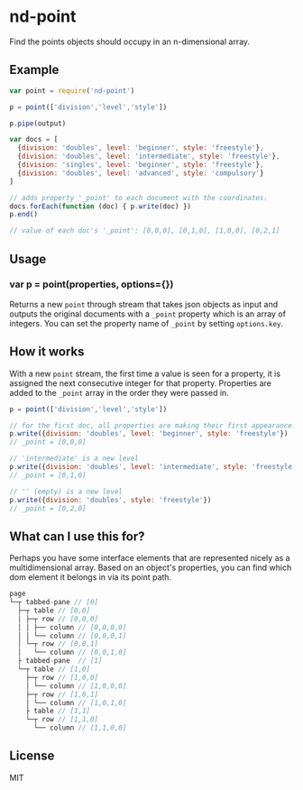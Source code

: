 # nd-point

Find the points objects should occupy in an n-dimensional array.

## Example

``` js
var point = require('nd-point')

p = point(['division','level','style'])

p.pipe(output)

var docs = [
  {division: 'doubles', level: 'beginner', style: 'freestyle'},
  {division: 'doubles', level: 'intermediate', style: 'freestyle'},
  {division: 'singles', level: 'beginner', style: 'freestyle'},
  {division: 'doubles', level: 'advanced', style: 'compulsory'}
]

// adds property '_point' to each document with the coordinates.
docs.forEach(function (doc) { p.write(doc) })
p.end()

// value of each doc's '_point': [0,0,0], [0,1,0], [1,0,0], [0,2,1]
```

## Usage

### var p = point(properties, options={})

Returns a new `point` through stream that takes json objects as input and
outputs the original documents with a `_point` property which is an array of
integers. You can set the property name of `_point` by setting `options.key`.

## How it works

With a new `point` stream, the first time a value is seen for a property, it is
assigned the next consecutive integer for that property. Properties are added
to the `_point` array in the order they were passed in.

``` js
p = point(['division','level','style'])

// for the first doc, all properties are making their first appearance.
p.write({division: 'doubles', level: 'beginner', style: 'freestyle'})
// _point = [0,0,0]

// 'intermediate' is a new level
p.write({division: 'doubles', level: 'intermediate', style: 'freestyle'})
// _point = [0,1,0]

// '' (empty) is a new level
p.write({division: 'doubles', style: 'freestyle'})
// _point = [0,2,0]
```

## What can I use this for?

Perhaps you have some interface elements that are represented nicely as a
multidimensional array. Based on an object's properties, you can find which dom
element it belongs in via its point path.

``` js
page
└─┬ tabbed-pane // [0]
  ├─┬ table // [0,0]
  │ ├─┬ row // [0,0,0]
  │ │ ├── column // [0,0,0,0]
  │ │ └── column // [0,0,0,1]
  │ └─┬ row // [0,0,1]
  │   └── column // [0,0,1,0]
  ├ tabbed-pane  // [1]
  └─┬ table // [1,0]
    ├─┬ row // [1,0,0]
    │ └── column // [1,0,0,0]
    ├─┬ row // [1,0,1]
    │ └── column // [1,0,1,0]
    ├ table // [1,1]
    └─┬ row // [1,1,0]
      └── column // [1,1,0,0]
```

## License

MIT
